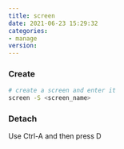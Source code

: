 ```yaml
---
title: screen
date: 2021-06-23 15:29:32
categories:
- manage
version:
---
```


### Create

```zsh
# create a screen and enter it
screen -S <screen_name>
```

### Detach

Use Ctrl-A and then press D
